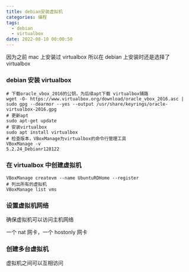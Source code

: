 ```yaml
---
title: debian安装虚拟机
categories: 编程
tags:
  - debian
  - virtualbox
date: 2022-08-10 00:00:50
---
```


因为之前 mac 上安装过 virtualbox 所以在 debian 上安装时还是选择了 virtualbox

### debian 安装 virtualbox

```shell
# 下载oracle_vbox_2016的公钥，为后续apt下载 virtualbox铺路
wget -O- https://www.virtualbox.org/download/oracle_vbox_2016.asc | sudo gpg --dearmor --yes --output /usr/share/keyrings/oracle-virtualbox-2016.gpg
# 更新apt
sudo apt-get update
# 安装virtualbox
sudo apt install virtualbox
# 检查版本，VBoxManage为virtualbox的命令行管理工具
VBoxManage -v
5.2.24_Debianr128122
```

### 在 virtualbox 中创建虚拟机

```shell
VBoxManage createvm --name UbuntuRDHome --register
# 列出所有的虚拟机
VBoxManage list vms
```

### 设置虚拟机网络

确保虚拟机可以访问主机网络

一个 nat 网卡，一个 hostonly 网卡

### 创建多台虚拟机

虚拟机之间可以互相访问
